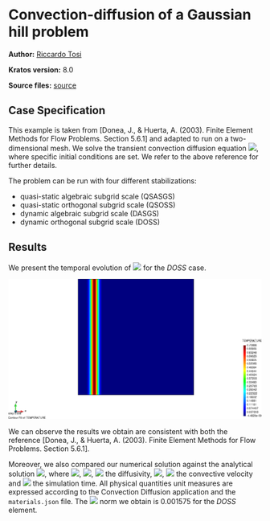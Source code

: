 # Convection-diffusion of a Gaussian hill problem

**Author:** [Riccardo Tosi](https://github.com/riccardotosi)

**Kratos version:** 8.0

**Source files:** [source](source)

## Case Specification

This example is taken from [Donea, J., & Huerta, A. (2003). Finite Element Methods for Flow Problems. Section 5.6.1] and adapted to run on a two-dimensional mesh. We solve the transient convection diffusion equation
<img src="https://render.githubusercontent.com/render/math?math=\frac{\partial \phi}{\partial t} %2B v \cdot  \nabla \phi %2B \phi \nabla \cdot v - \nabla \cdot k \nabla \phi = f">,
where specific initial conditions are set. We refer to the above reference for further details.

The problem can be run with four different stabilizations:
* quasi-static algebraic subgrid scale (QSASGS)
* quasi-static orthogonal subgrid scale (QSOSS)
* dynamic algebraic subgrid scale (DASGS)
* dynamic orthogonal subgrid scale (DOSS)

## Results

We present the temporal evolution of <img src="https://render.githubusercontent.com/render/math?math=\phi"> for the *DOSS* case.
<p align="center">
  <img src="data/gaussian_hill_with_diffusion_finest_mesh.gif" alt="temperature" style="width: 600px;"/>
</p>

We can observe the results we obtain are consistent with both the reference [Donea, J., & Huerta, A. (2003). Finite Element Methods for Flow Problems. Section 5.6.1].

Moreover, we also compared our numerical solution against the analytical solution <img src="https://render.githubusercontent.com/render/math?math=\frac{5}{7\sigma} \exp(-(\frac{x-x_0-vt}{l\sigma})^2)">, where <img src="https://render.githubusercontent.com/render/math?math=\sigma=\sqrt{1%2B4kl^2}">, <img src="https://render.githubusercontent.com/render/math?math=x_0=\frac{2}{15}">, <img src="https://render.githubusercontent.com/render/math?math=k=\exp(-3)"> the diffusivity, <img src="https://render.githubusercontent.com/render/math?math=l=\frac{7\sqrt{2}}{300}">, <img src="https://render.githubusercontent.com/render/math?math=v=1"> the convective velocity and <img src="https://render.githubusercontent.com/render/math?math=t"> the simulation time. All physical quantities unit measures are expressed according to the Convection Diffusion application and the `materials.json` file. The <img src="https://render.githubusercontent.com/render/math?math=l^2"> norm we obtain is 0.001575 for the *DOSS* element.
